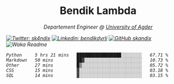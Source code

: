 <h1 align="center"> Bendik Lambda </h1>
<p align="center"><em>Departement Engineer @ <a href="http://www.uia.no">University of Agder</a></p>



[![Twitter: sk4ndix](https://img.shields.io/twitter/follow/sk4ndix?style=social)](https://twitter.com/sk4ndix)
[![Linkedin: bendikdyrli](https://img.shields.io/badge/-bendikdyrli-blue?style=flat-square&logo=Linkedin&logoColor=white&link=https://www.linkedin.com/in/bendikdyrli/)](https://www.linkedin.com/in/bendikdyrli/)
[![GitHub skandix](https://img.shields.io/github/followers/skandix?label=follow&style=social)](https://github.com/skandix)
![Waka Readme](https://github.com/skandix/skandix/workflows/Waka%20Readme/badge.svg)


<!--START_SECTION:waka-->
```text
Python     5 hrs 21 mins   █████████████████░░░░░░░░   67.71 % 
Markdown   50 mins         ██▓░░░░░░░░░░░░░░░░░░░░░░   10.73 % 
Other      27 mins         █▒░░░░░░░░░░░░░░░░░░░░░░░   05.72 % 
CSS        15 mins         ▓░░░░░░░░░░░░░░░░░░░░░░░░   03.18 % 
SQL        14 mins         ▓░░░░░░░░░░░░░░░░░░░░░░░░   03.15 % 
```
<!--END_SECTION:waka-->
